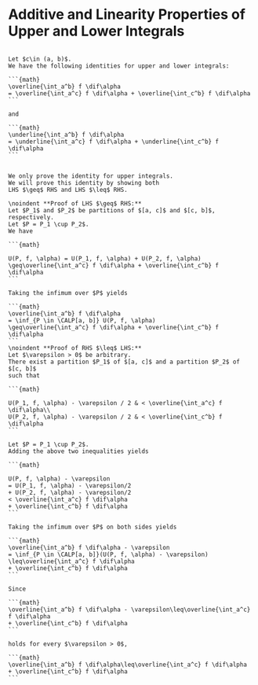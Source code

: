 # Additive and Linearity Properties of Upper and Lower Integrals

````{prf:proposition} 

Let $c\in (a, b)$.
We have the following identities for upper and lower integrals:

```{math}
\overline{\int_a^b} f \dif\alpha
= \overline{\int_a^c} f \dif\alpha + \overline{\int_c^b} f \dif\alpha
```

and

```{math}
\underline{\int_a^b} f \dif\alpha
= \underline{\int_a^c} f \dif\alpha + \underline{\int_c^b} f \dif\alpha
```

````

````{prf:proof}

We only prove the identity for upper integrals.
We will prove this identity by showing both
LHS $\geq$ RHS and LHS $\leq$ RHS.

\noindent **Proof of LHS $\geq$ RHS:** 
Let $P_1$ and $P_2$ be partitions of $[a, c]$ and $[c, b]$, respectively.
Let $P = P_1 \cup P_2$.
We have

```{math}

U(P, f, \alpha) = U(P_1, f, \alpha) + U(P_2, f, \alpha)
\geq\overline{\int_a^c} f \dif\alpha + \overline{\int_c^b} f \dif\alpha
```

Taking the infimum over $P$ yields

```{math}
\overline{\int_a^b} f \dif\alpha
= \inf_{P \in \CALP[a, b]} U(P, f, \alpha)
\geq\overline{\int_a^c} f \dif\alpha + \overline{\int_c^b} f \dif\alpha
```
\noindent **Proof of RHS $\leq$ LHS:** 
Let $\varepsilon > 0$ be arbitrary.
There exist a partition $P_1$ of $[a, c]$ and a partition $P_2$ of $[c, b]$
such that

```{math}

U(P_1, f, \alpha) - \varepsilon / 2 & < \overline{\int_a^c} f \dif\alpha\\
U(P_2, f, \alpha) - \varepsilon / 2 & < \overline{\int_c^b} f \dif\alpha
```

Let $P = P_1 \cup P_2$.
Adding the above two inequalities yields

```{math}

U(P, f, \alpha) - \varepsilon
= U(P_1, f, \alpha) - \varepsilon/2
+ U(P_2, f, \alpha) - \varepsilon/2
< \overline{\int_a^c} f \dif\alpha
+ \overline{\int_c^b} f \dif\alpha
```

Taking the infimum over $P$ on both sides yields

```{math}
\overline{\int_a^b} f \dif\alpha - \varepsilon
= \inf_{P \in \CALP[a, b]}(U(P, f, \alpha) - \varepsilon)
\leq\overline{\int_a^c} f \dif\alpha
+ \overline{\int_c^b} f \dif\alpha
```

Since

```{math}
\overline{\int_a^b} f \dif\alpha - \varepsilon\leq\overline{\int_a^c} f \dif\alpha
+ \overline{\int_c^b} f \dif\alpha
```

holds for every $\varepsilon > 0$,

```{math}
\overline{\int_a^b} f \dif\alpha\leq\overline{\int_a^c} f \dif\alpha
+ \overline{\int_c^b} f \dif\alpha
```

````